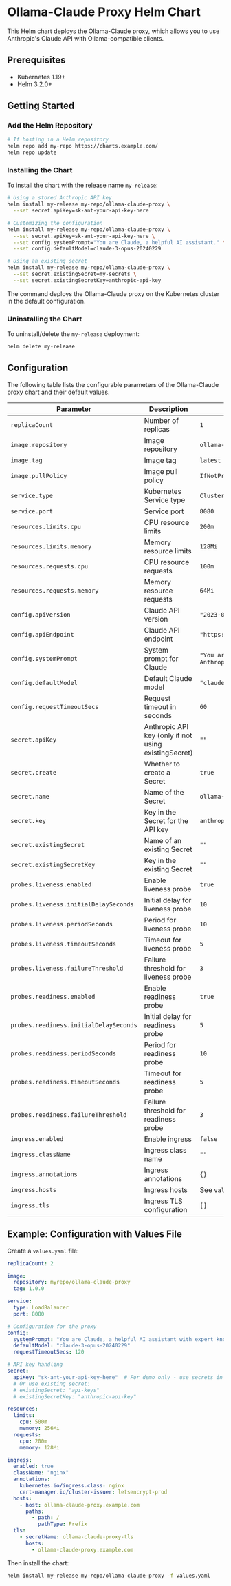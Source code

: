 # Ollama-Claude Proxy Helm Chart

This Helm chart deploys the Ollama-Claude proxy, which allows you to use Anthropic's Claude API with Ollama-compatible clients.

## Prerequisites

- Kubernetes 1.19+
- Helm 3.2.0+

## Getting Started

### Add the Helm Repository

```bash
# If hosting in a Helm repository
helm repo add my-repo https://charts.example.com/
helm repo update
```

### Installing the Chart

To install the chart with the release name `my-release`:

```bash
# Using a stored Anthropic API key
helm install my-release my-repo/ollama-claude-proxy \
  --set secret.apiKey=sk-ant-your-api-key-here

# Customizing the configuration
helm install my-release my-repo/ollama-claude-proxy \
  --set secret.apiKey=sk-ant-your-api-key-here \
  --set config.systemPrompt="You are Claude, a helpful AI assistant." \
  --set config.defaultModel=claude-3-opus-20240229

# Using an existing secret
helm install my-release my-repo/ollama-claude-proxy \
  --set secret.existingSecret=my-secrets \
  --set secret.existingSecretKey=anthropic-api-key
```

The command deploys the Ollama-Claude proxy on the Kubernetes cluster in the default configuration.

### Uninstalling the Chart

To uninstall/delete the `my-release` deployment:

```bash
helm delete my-release
```

## Configuration

The following table lists the configurable parameters of the Ollama-Claude proxy chart and their default values.

| Parameter                               | Description                                                                   | Default                       |
|-----------------------------------------|-------------------------------------------------------------------------------|-------------------------------|
| `replicaCount`                          | Number of replicas                                                            | `1`                           |
| `image.repository`                      | Image repository                                                              | `ollama-claude-proxy`         |
| `image.tag`                             | Image tag                                                                     | `latest`                      |
| `image.pullPolicy`                      | Image pull policy                                                             | `IfNotPresent`                |
| `service.type`                          | Kubernetes Service type                                                       | `ClusterIP`                   |
| `service.port`                          | Service port                                                                  | `8080`                        |
| `resources.limits.cpu`                  | CPU resource limits                                                           | `200m`                        |
| `resources.limits.memory`               | Memory resource limits                                                        | `128Mi`                       |
| `resources.requests.cpu`                | CPU resource requests                                                         | `100m`                        |
| `resources.requests.memory`             | Memory resource requests                                                      | `64Mi`                        |
| `config.apiVersion`                      | Claude API version                                                           | `"2023-06-01"`                |
| `config.apiEndpoint`                    | Claude API endpoint                                                           | `"https://api.anthropic.com/v1/messages"` |
| `config.systemPrompt`                   | System prompt for Claude                                                      | `"You are Claude, an AI assistant by Anthropic."` |
| `config.defaultModel`                   | Default Claude model                                                          | `"claude-3-5-sonnet-20240620"` |
| `config.requestTimeoutSecs`             | Request timeout in seconds                                                    | `60`                          |
| `secret.apiKey`                         | Anthropic API key (only if not using existingSecret)                          | `""`                          |
| `secret.create`                         | Whether to create a Secret                                                    | `true`                        |
| `secret.name`                           | Name of the Secret                                                            | `ollama-claude-proxy`         |
| `secret.key`                            | Key in the Secret for the API key                                             | `anthropic-api-key`           |
| `secret.existingSecret`                 | Name of an existing Secret                                                    | `""`                          |
| `secret.existingSecretKey`              | Key in the existing Secret                                                    | `""`                          |
| `probes.liveness.enabled`               | Enable liveness probe                                                         | `true`                        |
| `probes.liveness.initialDelaySeconds`   | Initial delay for liveness probe                                              | `10`                          |
| `probes.liveness.periodSeconds`         | Period for liveness probe                                                     | `10`                          |
| `probes.liveness.timeoutSeconds`        | Timeout for liveness probe                                                    | `5`                           |
| `probes.liveness.failureThreshold`      | Failure threshold for liveness probe                                          | `3`                           |
| `probes.readiness.enabled`              | Enable readiness probe                                                        | `true`                        |
| `probes.readiness.initialDelaySeconds`  | Initial delay for readiness probe                                             | `5`                           |
| `probes.readiness.periodSeconds`        | Period for readiness probe                                                    | `10`                          |
| `probes.readiness.timeoutSeconds`       | Timeout for readiness probe                                                   | `5`                           |
| `probes.readiness.failureThreshold`     | Failure threshold for readiness probe                                         | `3`                           |
| `ingress.enabled`                       | Enable ingress                                                                | `false`                       |
| `ingress.className`                     | Ingress class name                                                            | `""`                          |
| `ingress.annotations`                   | Ingress annotations                                                           | `{}`                          |
| `ingress.hosts`                         | Ingress hosts                                                                 | See `values.yaml`             |
| `ingress.tls`                           | Ingress TLS configuration                                                     | `[]`                          |

## Example: Configuration with Values File

Create a `values.yaml` file:

```yaml
replicaCount: 2

image:
  repository: myrepo/ollama-claude-proxy
  tag: 1.0.0

service:
  type: LoadBalancer
  port: 8080

# Configuration for the proxy
config:
  systemPrompt: "You are Claude, a helpful AI assistant with expert knowledge."
  defaultModel: "claude-3-opus-20240229"
  requestTimeoutSecs: 120

# API key handling
secret:
  apiKey: "sk-ant-your-api-key-here"  # For demo only - use secrets in production
  # Or use existing secret:
  # existingSecret: "api-keys"
  # existingSecretKey: "anthropic-api-key"

resources:
  limits:
    cpu: 500m
    memory: 256Mi
  requests:
    cpu: 200m
    memory: 128Mi

ingress:
  enabled: true
  className: "nginx"
  annotations:
    kubernetes.io/ingress.class: nginx
    cert-manager.io/cluster-issuer: letsencrypt-prod
  hosts:
    - host: ollama-claude-proxy.example.com
      paths:
        - path: /
          pathType: Prefix
  tls:
    - secretName: ollama-claude-proxy-tls
      hosts:
        - ollama-claude-proxy.example.com
```

Then install the chart:

```bash
helm install my-release my-repo/ollama-claude-proxy -f values.yaml
```